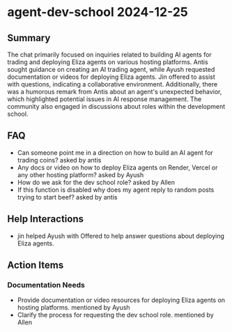 # agent-dev-school 2024-12-25

## Summary
The chat primarily focused on inquiries related to building AI agents for trading and deploying Eliza agents on various hosting platforms. Antis sought guidance on creating an AI trading agent, while Ayush requested documentation or videos for deploying Eliza agents. Jin offered to assist with questions, indicating a collaborative environment. Additionally, there was a humorous remark from Antis about an agent's unexpected behavior, which highlighted potential issues in AI response management. The community also engaged in discussions about roles within the development school.

## FAQ
- Can someone point me in a direction on how to build an AI agent for trading coins? asked by antis
- Any docs or video on how to deploy Eliza agents on Render, Vercel or any other hosting platform? asked by Ayush
- How do we ask for the dev school role? asked by Allen
- If this function is disabled why does my agent reply to random posts trying to start beef? asked by antis

## Help Interactions
- jin helped Ayush with Offered to help answer questions about deploying Eliza agents.

## Action Items

### Documentation Needs
- Provide documentation or video resources for deploying Eliza agents on hosting platforms. mentioned by Ayush
- Clarify the process for requesting the dev school role. mentioned by Allen